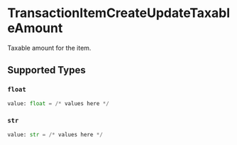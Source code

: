 # TransactionItemCreateUpdateTaxableAmount

Taxable amount for the item.


## Supported Types

### `float`

```python
value: float = /* values here */
```

### `str`

```python
value: str = /* values here */
```

